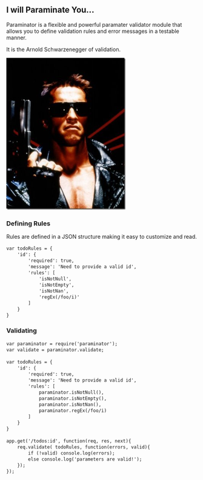 ## I will Paraminate You... ##

Paraminator is a flexible and powerful paramater validator module that allows you to define validation rules and error messages in a testable manner.

It is the Arnold Schwarzenegger of validation.

![Paraminator](https://github.com/ekryski/paraminator/raw/master/paramidator.jpg)

### Defining Rules ###
Rules are defined in a JSON structure making it easy to customize and read.

	var todoRules = {
		'id': {
			'required': true,
			'message': 'Need to provide a valid id',
			'rules': [
				'isNotNull',
				'isNotEmpty',
				'isNotNan',
				'regEx(/foo/i)'
			]
		}
	}

### Validating ###

	
	var paraminator = require('paraminator');
	var validate = paraminator.validate;

	var todoRules = {
		'id': {
			'required': true,
			'message': 'Need to provide a valid id',
			'rules': [
				paraminator.isNotNull(),
				paraminator.isNotEmpty(),
				paraminator.isNotNan(),
				paraminator.regEx(/foo/i)
			]
		}
	}

	app.get('/todos:id', function(req, res, next){
		req.validate( todoRules, function(errors, valid){
			if (!valid) console.log(errors);
			else console.log('parameters are valid!');
		});
	});
